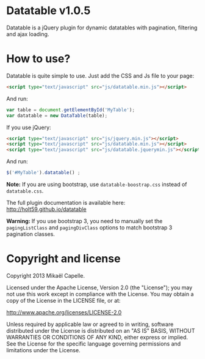 Datatable v1.0.5
================

Datatable is a jQuery plugin for dynamic datatables with pagination, filtering and ajax loading.

How to use?
===========

Datatable is quite simple to use. Just add the CSS and Js file to your page:

```html
<script type="text/javascript" src="js/datatable.min.js"></script>
```

And run:

```javascript
var table = document.getElementById('MyTable');
var datatable = new DataTable(table);
```

If you use jQuery:

```html
<script type="text/javascript" src="js/jquery.min.js"></script> 
<script type="text/javascript" src="js/datatable.min.js"></script>
<script type="text/javascript" src="js/datatable.jquerymin.js"></script>
```

And run:

```javascript
$('#MyTable').datatable() ;
```

**Note:** If you are using bootstrap, use `datatable-boostrap.css` instead of `datatable.css`.

The full plugin documentation is available here: http://holt59.github.io/datatable

**Warning:** If you use bootstrap 3, you need to manually set the <code>pagingListClass</code> and <code>pagingDivClass</code> options to match bootstrap 3 pagination classes.

Copyright and license
=====================

Copyright 2013 Mikaël Capelle.

Licensed under the Apache License, Version 2.0 (the "License"); you may not use this work except in compliance with the License. You may obtain a copy of the License in the LICENSE file, or at:

http://www.apache.org/licenses/LICENSE-2.0

Unless required by applicable law or agreed to in writing, software distributed under the License is distributed on an "AS IS" BASIS, WITHOUT WARRANTIES OR CONDITIONS OF ANY KIND, either express or implied. See the License for the specific language governing permissions and limitations under the License.
